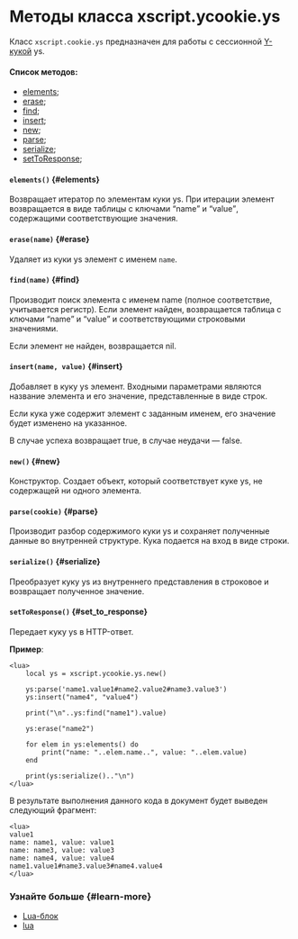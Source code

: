 # Методы класса xscript.ycookie.ys

Класс `xscript.cookie.ys` предназначен для работы с сессионной [Y-кукой](http://wiki.yandex-team.ru/Cookies/Y) ys.

#### Список методов: 

- [elements](block-lua-ycookie-ys-methods.md#elements);
- [erase](block-lua-ycookie-ys-methods.md#erase);
- [find](block-lua-ycookie-ys-methods.md#find);
- [insert](block-lua-ycookie-ys-methods.md#insert);
- [new](block-lua-ycookie-ys-methods.md#new);
- [parse](block-lua-ycookie-ys-methods.md#parse);
- [serialize](block-lua-ycookie-ys-methods.md#serialize);
- [setToResponse](block-lua-ycookie-ys-methods.md#set_to_response);

#### `elements()` {#elements}

Возвращает итератор по элементам куки ys. При итерации элемент возвращается в виде таблицы с ключами <q>name</q> и <q>value</q>, содержащими соответствующие значения.

#### `erase(name)` {#erase}

Удаляет из куки ys элемент с именем `name`.

#### `find(name)` {#find}

Производит поиск элемента с именем name (полное соответствие, учитывается регистр). Если элемент найден, возвращается таблица с ключами <q>name</q> и <q>value</q> и соответствующими строковыми значениями.

Если элемент не найден, возвращается nil.

#### `insert(name, value)` {#insert}

Добавляет в куку ys элемент. Входными параметрами являются название элемента и его значение, представленные в виде строк.

Если кука уже содержит элемент с заданным именем, его значение будет изменено на указанное.

В случае успеха возвращает true, в случае неудачи — false.

#### `new()` {#new}

Конструктор. Создает объект, который соответствует куке ys, не содержащей ни одного элемента. 

#### `parse(cookie)` {#parse}

Производит разбор содержимого куки ys и сохраняет полученные данные во внутренней структуре. Кука подается на вход в виде строки.

#### `serialize()` {#serialize}

Преобразует куку ys из внутреннего представления в строковое и возвращает полученное значение.

#### `setToResponse()` {#set_to_response}

Передает куку ys в HTTP-ответ.

**Пример**:

```
<lua>
    local ys = xscript.ycookie.ys.new()
    
    ys:parse('name1.value1#name2.value2#name3.value3')
    ys:insert("name4", "value4")
    
    print("\n"..ys:find("name1").value)
    
    ys:erase("name2")
    
    for elem in ys:elements() do
        print("name: "..elem.name..", value: "..elem.value)
    end
    
    print(ys:serialize().."\n")
</lua>

```

В результате выполнения данного кода в документ будет выведен следующий фрагмент:

```
<lua>
value1
name: name1, value: value1
name: name3, value: value3
name: name4, value: value4
name1.value1#name3.value3#name4.value4
</lua>
```

### Узнайте больше {#learn-more}
* [Lua-блок](../concepts/block-lua-ov.md)
* [lua](../reference/lua.md)